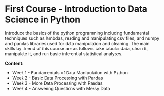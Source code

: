 # First Course - Introduction to Data Science in Python
Introduce the basics of the python programming including fundamental techniques such as lambdas, reading and manipulating csv files, and numpy and pandas libraries used for data manipulation and cleaning. The main skills by th end of this course are as follows: take tabular data, clean it, manipulate it, and run basic inferential statistical analyses.

**Content**:
- Week 1 - Fundamentals of Data Manipulation with Python
- Week 2 - Basic Data Processing with Pandas
- Week 3 - More Data Processing with Pandas
- Week 4 - Answering Questions with Messy Data
